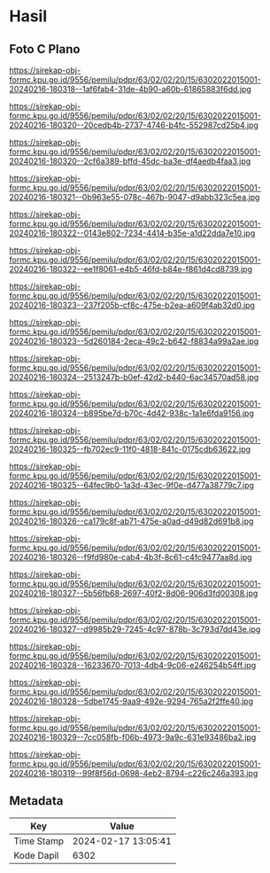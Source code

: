 # Hasil

## Foto C Plano

https://sirekap-obj-formc.kpu.go.id/9556/pemilu/pdpr/63/02/02/20/15/6302022015001-20240216-180318--1af6fab4-31de-4b90-a60b-61865883f6dd.jpg

https://sirekap-obj-formc.kpu.go.id/9556/pemilu/pdpr/63/02/02/20/15/6302022015001-20240216-180320--20cedb4b-2737-4746-b4fc-552987cd25b4.jpg

https://sirekap-obj-formc.kpu.go.id/9556/pemilu/pdpr/63/02/02/20/15/6302022015001-20240216-180320--2cf6a389-bffd-45dc-ba3e-df4aedb4faa3.jpg

https://sirekap-obj-formc.kpu.go.id/9556/pemilu/pdpr/63/02/02/20/15/6302022015001-20240216-180321--0b963e55-078c-467b-9047-d9abb323c5ea.jpg

https://sirekap-obj-formc.kpu.go.id/9556/pemilu/pdpr/63/02/02/20/15/6302022015001-20240216-180322--0143e802-7234-4414-b35e-a1d22dda7e10.jpg

https://sirekap-obj-formc.kpu.go.id/9556/pemilu/pdpr/63/02/02/20/15/6302022015001-20240216-180322--ee1f8061-e4b5-46fd-b84e-f861d4cd8739.jpg

https://sirekap-obj-formc.kpu.go.id/9556/pemilu/pdpr/63/02/02/20/15/6302022015001-20240216-180323--237f205b-cf8c-475e-b2ea-a609f4ab32d0.jpg

https://sirekap-obj-formc.kpu.go.id/9556/pemilu/pdpr/63/02/02/20/15/6302022015001-20240216-180323--5d260184-2eca-49c2-b642-f8834a99a2ae.jpg

https://sirekap-obj-formc.kpu.go.id/9556/pemilu/pdpr/63/02/02/20/15/6302022015001-20240216-180324--2513247b-b0ef-42d2-b440-6ac34570ad58.jpg

https://sirekap-obj-formc.kpu.go.id/9556/pemilu/pdpr/63/02/02/20/15/6302022015001-20240216-180324--b895be7d-b70c-4d42-938c-1a1e6fda9156.jpg

https://sirekap-obj-formc.kpu.go.id/9556/pemilu/pdpr/63/02/02/20/15/6302022015001-20240216-180325--fb702ec9-11f0-4818-841c-0175cdb63622.jpg

https://sirekap-obj-formc.kpu.go.id/9556/pemilu/pdpr/63/02/02/20/15/6302022015001-20240216-180325--64fec9b0-1a3d-43ec-9f0e-d477a38779c7.jpg

https://sirekap-obj-formc.kpu.go.id/9556/pemilu/pdpr/63/02/02/20/15/6302022015001-20240216-180326--ca179c8f-ab71-475e-a0ad-d49d82d691b8.jpg

https://sirekap-obj-formc.kpu.go.id/9556/pemilu/pdpr/63/02/02/20/15/6302022015001-20240216-180326--f9fd980e-cab4-4b3f-8c61-c4fc9477aa8d.jpg

https://sirekap-obj-formc.kpu.go.id/9556/pemilu/pdpr/63/02/02/20/15/6302022015001-20240216-180327--5b56fb68-2697-40f2-8d06-906d3fd00308.jpg

https://sirekap-obj-formc.kpu.go.id/9556/pemilu/pdpr/63/02/02/20/15/6302022015001-20240216-180327--d9985b29-7245-4c97-878b-3c793d7dd43e.jpg

https://sirekap-obj-formc.kpu.go.id/9556/pemilu/pdpr/63/02/02/20/15/6302022015001-20240216-180328--16233670-7013-4db4-9c06-e246254b54ff.jpg

https://sirekap-obj-formc.kpu.go.id/9556/pemilu/pdpr/63/02/02/20/15/6302022015001-20240216-180328--5dbe1745-9aa9-492e-9294-765a2f2ffe40.jpg

https://sirekap-obj-formc.kpu.go.id/9556/pemilu/pdpr/63/02/02/20/15/6302022015001-20240216-180329--7cc058fb-f06b-4973-9a9c-631e93486ba2.jpg

https://sirekap-obj-formc.kpu.go.id/9556/pemilu/pdpr/63/02/02/20/15/6302022015001-20240216-180319--99f8f56d-0698-4eb2-8794-c226c246a393.jpg


## Metadata

| Key        | Value               |
| ---------- | ------------------- |
| Time Stamp | 2024-02-17 13:05:41 |
| Kode Dapil | 6302                |



